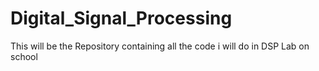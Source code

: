 # Digital_Signal_Processing
 This will be the Repository containing all the code i will do in DSP Lab on school
